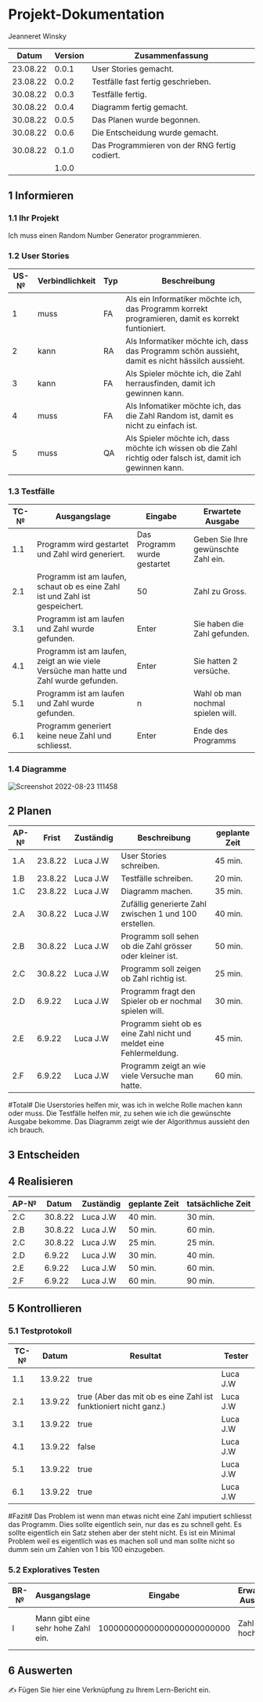 # Projekt-Dokumentation



Jeanneret Winsky

| Datum | Version | Zusammenfassung                                              |
| ----- | ------- | ------------------------------------------------------------ |
| 23.08.22 | 0.0.1| User Stories gemacht.                                        |
| 23.08.22 | 0.0.2| Testfälle fast fertig geschrieben.                           |
| 30.08.22 | 0.0.3| Testfälle fertig.                                            |
| 30.08.22 | 0.0.4| Diagramm fertig gemacht.                                     |
| 30.08.22 | 0.0.5| Das Planen wurde begonnen.                                   |
| 30.08.22 | 0.0.6| Die Entscheidung wurde gemacht.                              |
| 30.08.22 | 0.1.0| Das Programmieren von der RNG fertig codiert.                |
|       | 1.0.0   |                                                              |

## 1 Informieren

### 1.1 Ihr Projekt

Ich muss einen Random Number Generator programmieren.

### 1.2 User Stories

| US-№ | Verbindlichkeit | Typ  | Beschreibung                       |
| ---- | --------------- | ---- | ---------------------------------- |
| 1    |    muss         |  FA  | Als ein Informatiker möchte ich, das Programm korrekt programieren, damit es korrekt funtioniert. |
| 2    |    kann         |  RA  | Als Informatiker möchte ich, dass das Programm schön aussieht, damit es nicht hässilch aussieht. |                                   
| 3    |    kann         |  FA  | Als Spieler möchte ich, die Zahl herrausfinden, damit ich gewinnen kann. |                                    
| 4    |    muss         |  FA  | Als Infomatiker möchte ich, das die Zahl Random ist, damit es  nicht zu einfach ist. |                               
| 5    |    muss         |  QA  | Als Spieler möchte ich, dass möchte ich wissen ob die Zahl richtig oder falsch ist, damit ich gewinnen kann. |                                   

### 1.3 Testfälle

| TC-№ |  Ausgangslage| Eingabe | Erwartete Ausgabe | 
| ---- | ------------ | ------- | ----------------- |
| 1.1  | Programm wird gestartet und Zahl wird generiert. | Das Programm wurde gestartet | Geben Sie Ihre gewünschte Zahl ein. |
| 2.1  | Programm ist am laufen, schaut ob es eine Zahl ist und Zahl ist gespeichert. | 50 | Zahl zu Gross.  | 
| 3.1  | Programm ist am laufen und Zahl wurde gefunden. | Enter | Sie haben die Zahl gefunden. |
| 4.1  | Programm ist am laufen, zeigt an wie viele Versüche man hatte und Zahl wurde gefunden. | Enter | Sie hatten 2 versüche. |
| 5.1  | Programm ist am laufen und Zahl wurde gefunden. | n | Wahl ob man nochmal spielen will. | 
| 6.1  | Programm generiert keine neue Zahl und schliesst. | Enter | Ende des Programms |


### 1.4 Diagramme

![Screenshot 2022-08-23 111458](https://user-images.githubusercontent.com/110892742/186120816-e21e458a-f17e-45a7-835a-4efdaebed1b6.png)


## 2 Planen

| AP-№ | Frist | Zuständig | Beschreibung | geplante Zeit |
| ---- | ----- | --------- | ------------ | ------------- |
| 1.A  |23.8.22|  Luca J.W | User Stories schreiben. | 45 min.|
| 1.B  |23.8.22|  Luca J.W | Testfälle schreiben.    | 20 min.|
| 1.C  |23.8.22|  Luca J.W | Diagramm machen.     | 35 min.|
| 2.A  |30.8.22|  Luca J.W | Zufällig generierte Zahl zwischen 1 und 100 erstellen.   | 40 min.| 
| 2.B  |30.8.22|  Luca J.W | Programm soll sehen ob die Zahl grösser oder kleiner ist. | 50 min.|  
| 2.C  |30.8.22|  Luca J.W | Programm soll zeigen ob Zahl richtig ist. | 25 min.|
| 2.D  | 6.9.22|  Luca J.W | Programm fragt den Spieler ob er nochmal spielen will. | 30 min. |
| 2.E  | 6.9.22|  Luca J.W | Programm sieht ob es eine Zahl nicht und meldet eine Fehlermeldung. | 45 min. |
| 2.F  | 6.9.22|  Luca J.W | Programm zeigt an wie viele Versuche man hatte. | 60 min. |


#Total# Die Userstories helfen mir, was ich in welche Rolle machen kann oder muss.
       Die Testfälle helfen mir, zu sehen wie ich die gewünschte Ausgabe bekomme.
       Das Diagramm zeigt wie der Algorithmus aussieht den ich brauch.
   



## 3 Entscheiden


## 4 Realisieren

| AP-№ | Datum | Zuständig | geplante Zeit | tatsächliche Zeit |
| ---- | ----- | --------- | ------------- | ----------------- |
|  2.C |30.8.22| Luca J.W  |    40 min.    |      30 min.      |
|  2.B |30.8.22| Luca J.W  |    50 min.    |      60 min.      |
|  2.C |30.8.22| Luca J.W  |    25 min.    |      25 min.      |
|  2.D | 6.9.22| Luca J.W  |    30 min.    |      40 min.      |
|  2.E | 6.9.22| Luca J.W  |    50 min.    |      60 min.      | 
|  2.F | 6.9.22| Luca J.W  |    60 min.    |      90 min.      |


## 5 Kontrollieren

### 5.1 Testprotokoll

| TC-№ | Datum | Resultat | Tester |
| ---- | ----- | -------- | ------ |
| 1.1  |13.9.22|   true   |Luca J.W|
| 2.1  |13.9.22|   true (Aber das mit ob es eine Zahl ist funktioniert nicht ganz.) |Luca J.W|
| 3.1  |13.9.22|   true         |Luca J.W|
| 4.1  |13.9.22|   false       |Luca J.W|
| 5.1  |13.9.22|   true       |Luca J.W|
| 6.1  |13.9.22|   true       |Luca J.W|

#Fazit# Das Problem ist wenn man etwas nicht eine Zahl imputiert schliesst das Programm. Dies sollte eigentlich sein, nur das es zu schnell geht.
Es sollte eigentlich ein Satz stehen aber der steht nicht. Es ist ein Minimal Problem weil es eigentlich was es machen soll und man sollte nicht so dumm sein um Zahlen von 1 bis 100 einzugeben.

### 5.2 Exploratives Testen

| BR-№ | Ausgangslage | Eingabe | Erwartete Ausgabe | Tatsächliche Ausgabe |
| ---- | ------------ | ------- | ----------------- | -------------------- |
| I    | Mann gibt eine sehr hohe Zahl ein.|10000000000000000000000000| Zahl zu hoch|fehlermeldung und Programm stürzt ab.|



## 6 Auswerten

✍️ Fügen Sie hier eine Verknüpfung zu Ihrem Lern-Bericht ein.
